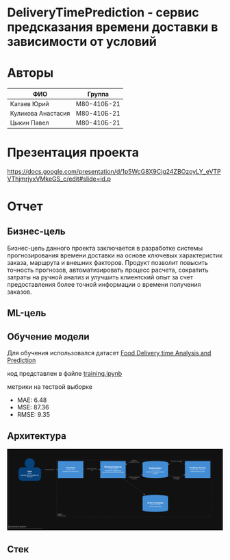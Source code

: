 # DeliveryTimePrediction - сервис предсказания времени доставки в зависимости от условий

# Авторы

| ФИО               | Группа          |
|--------------------|-----------------|
| Катаев Юрий       | М80-410Б-21     |
| Куликова Анастасия | М80-410Б-21     |
| Цыкин Павел       | М80-410Б-21     |


# Презентация проекта

https://docs.google.com/presentation/d/1p5WcG8X9Cig24ZBOzoyLY_eVTPVThjmrjyxVMkeGS_c/edit#slide=id.p


# Отчет 

## Бизнес-цель

Бизнес-цель данного проекта заключается в разработке системы прогнозирования времени доставки на основе ключевых характеристик заказа, маршрута и внешних факторов. Продукт позволит повысить точность прогнозов, автоматизировать процесс расчета, сократить затраты на ручной анализ и улучшить клиентский опыт за счет предоставления более точной информации о времени получения заказов.

## ML-цель

## Обучение модели

Для обучения использовался датасет [Food Delivery time Analysis and Prediction](https://www.kaggle.com/code/a3amat02/food-delivery-time-analysis-and-prediction)

код представлен в файле [training.ipynb](training.ipynb)

метрики на тествой выборке
* MAE: 6.48
* MSE: 87.36
* RMSE: 9.35

## Архитектура

![архитектура](docs/architecture.png)


## Стек




